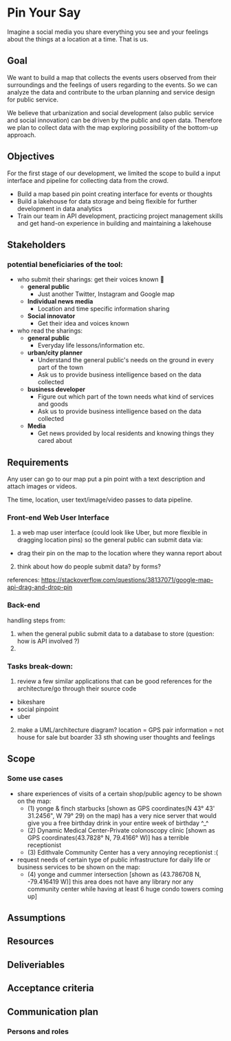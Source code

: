 # Pin Your Say
Imagine a social media you share everything you see and your feelings about the things at a location at a time. That is us.

## Goal
<!-- That we expect to see at the end of the project? -->

We want to build a map that collects the events users observed from their surroundings and the feelings of users regarding to the events.
So we can analyze the data and contribute to the urban planning and service design for public service.

We believe that urbanization and social development (also public service and social innovation) can be driven by the public and open data. Therefore we plan to collect data with the map exploring possibility of the bottom-up approach.

## Objectives
<!-- Something/points we want to finish in the project -->
For the first stage of our development, we limited the scope to build a input interface and pipeline for collecting data from the crowd.  
- Build a map based pin point creating interface for events or thoughts
- Build a lakehouse for data storage and being  flexible for further development in data analytics 
- Train our team in API development, practicing project management skills and get hand-on experience in building and maintaining a lakehouse

## Stakeholders
<!-- List of people related to the project in their benifit and interest that may affect us and we may affect them -->
### potential beneficiaries of the tool:
- who submit their sharings: get their voices known 🥰
  - **general public**
    - Just another Twitter, Instagram and Google map
  - **Individual news media**
    - Location and time specific information sharing
  - **Social innovator**
    - Get their idea and voices known
- who read the sharings:
  - **general public**
    - Everyday life lessons/information etc.
  - **urban/city planner**
    - Understand the general public's needs on the ground in every part of the town
    - Ask us to provide business intelligence based on the data collected 
  - **business developer**
    - Figure out which part of the town needs what kind of services and goods
    - Ask us to provide business intelligence based on the data collected
  - **Media**
    - Get news provided by local residents and knowing things they cared about 
    
 
## Requirements
<!-- What we will do regarding to the stakeholders
How do we understand the needs of the stakeholders -->
Any user can go to our map put a pin point with a text description and attach images or videos.

The time, location, user text/image/video passes to data pipeline.

### Front-end Web User Interface

1. a web map user interface (could look like Uber, but more flexible in dragging location pins) so the general public can submit data via:
-  drag their pin on the map to the location where they wanna report about

2. think about how do people submit data? by forms?

references:
https://stackoverflow.com/questions/38137071/google-map-api-drag-and-drop-pin



### Back-end 

handling steps from:
1. when the general public submit data to a database to store
(question: how is API involved ?)
2. 

### Tasks break-down:
1. review a few similar applications that can be good references for the architecture/go through their source code
- bikeshare
- social pinpoint
- uber

2. make a UML/architecture diagram?
location = GPS pair
information = not house for sale but boarder 33 sth showing user thoughts and feelings 
  
## Scope
<!-- Now we know what stakeholders may interested in
But we cannot finish them at once and may not finish all
So what do we do , what do we not do -->

### Some use cases
- share experiences of visits of a certain shop/public agency to be shown on the map:
  - (1) yonge & finch starbucks [shown as GPS coordinates(N 43° 43' 31.2456", W 79° 29) on the map) has a very nice server that would give you a free birthday drink in your entire week of birthday ^_^
  - (2) Dynamic Medical Center-Private colonoscopy clinic [shown as GPS coordinates(43.7828° N, 79.4166° W)] has a terrible receptionist
  - (3) Edithvale Community Center has a very annoying receptionist :(
- request needs of certain type of public infrastructure for daily life or business services to be shown on the map:
  - (4) yonge and cummer intersection [shown as (43.786708 N, -79.416419 W)] this area does not have any library nor any community center while having at least 6 huge condo towers coming up]

## Assumptions
<!-- What did we assume as the requirement that our project can made its goal -->

## Resources
<!-- What do we have now
What do we need -->

## Deliveriables
<!--What we should finish and give to users/stakeholders in terms of product -->

## Acceptance criteria
<!-- Metrics to measure the progress of the project
Metrics to measure the user satisfaction
Other requirements (security...) for releasing the product (QC)
The level of metrics that is acceptable for releasing
How to verify that deliveriable align with the goal? -->

## Communication plan
<!-- How to communicate with stakeholders
How to communicate with teams
How to ensure new developer can easily join the work -->

### Persons and roles


